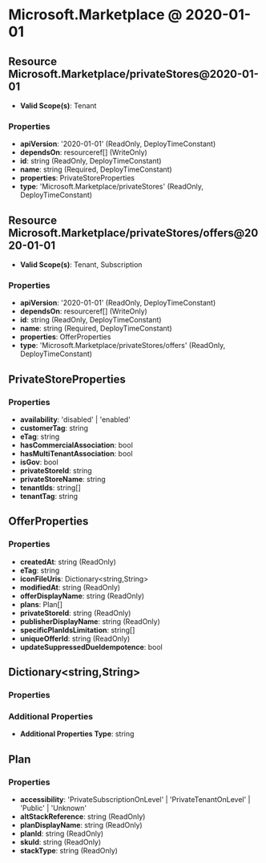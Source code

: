 # Microsoft.Marketplace @ 2020-01-01

## Resource Microsoft.Marketplace/privateStores@2020-01-01
* **Valid Scope(s)**: Tenant
### Properties
* **apiVersion**: '2020-01-01' (ReadOnly, DeployTimeConstant)
* **dependsOn**: resourceref[] (WriteOnly)
* **id**: string (ReadOnly, DeployTimeConstant)
* **name**: string (Required, DeployTimeConstant)
* **properties**: PrivateStoreProperties
* **type**: 'Microsoft.Marketplace/privateStores' (ReadOnly, DeployTimeConstant)

## Resource Microsoft.Marketplace/privateStores/offers@2020-01-01
* **Valid Scope(s)**: Tenant, Subscription
### Properties
* **apiVersion**: '2020-01-01' (ReadOnly, DeployTimeConstant)
* **dependsOn**: resourceref[] (WriteOnly)
* **id**: string (ReadOnly, DeployTimeConstant)
* **name**: string (Required, DeployTimeConstant)
* **properties**: OfferProperties
* **type**: 'Microsoft.Marketplace/privateStores/offers' (ReadOnly, DeployTimeConstant)

## PrivateStoreProperties
### Properties
* **availability**: 'disabled' | 'enabled'
* **customerTag**: string
* **eTag**: string
* **hasCommercialAssociation**: bool
* **hasMultiTenantAssociation**: bool
* **isGov**: bool
* **privateStoreId**: string
* **privateStoreName**: string
* **tenantIds**: string[]
* **tenantTag**: string

## OfferProperties
### Properties
* **createdAt**: string (ReadOnly)
* **eTag**: string
* **iconFileUris**: Dictionary<string,String>
* **modifiedAt**: string (ReadOnly)
* **offerDisplayName**: string (ReadOnly)
* **plans**: Plan[]
* **privateStoreId**: string (ReadOnly)
* **publisherDisplayName**: string (ReadOnly)
* **specificPlanIdsLimitation**: string[]
* **uniqueOfferId**: string (ReadOnly)
* **updateSuppressedDueIdempotence**: bool

## Dictionary<string,String>
### Properties
### Additional Properties
* **Additional Properties Type**: string

## Plan
### Properties
* **accessibility**: 'PrivateSubscriptionOnLevel' | 'PrivateTenantOnLevel' | 'Public' | 'Unknown'
* **altStackReference**: string (ReadOnly)
* **planDisplayName**: string (ReadOnly)
* **planId**: string (ReadOnly)
* **skuId**: string (ReadOnly)
* **stackType**: string (ReadOnly)

